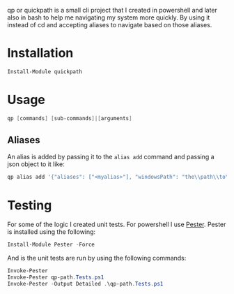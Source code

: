 qp or quickpath is a small cli project that I created in powershell and later also in bash to help me navigating my system more quickly. By using it instead of cd and accepting aliases to navigate based on those aliases.

# Installation
```powershell
Install-Module quickpath
```

# Usage
```powershell
qp [commands] [sub-commands]|[arguments]
```

## Aliases
An alias is added by passing it to the `alias add` command and passing a json object to it like:
```powershell
qp alias add '{"aliases": ["<myalias>"], "windowsPath": "the\\path\\to\\my\\alias" }'
```

# Testing

For some of the logic I created unit tests. For powershell I use [Pester](https://pester.dev/docs/quick-start). Pester is installed using the following:
```powershell
Install-Module Pester -Force
```

And is the unit tests are run by using the following commands:
```powershell
Invoke-Pester
Invoke-Pester qp-path.Tests.ps1
Invoke-Pester -Output Detailed .\qp-path.Tests.ps1
```